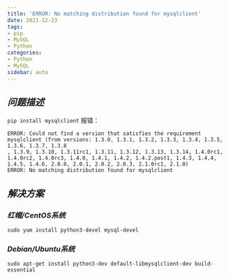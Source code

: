 ```yaml
---
title: 'ERROR: No matching distribution found for mysqlclient'
date: 2021-12-23
tags:
- pip
- MySQL
- Python
categories:
- Python
- MySQL
sidebar: auto
---
```


## ***问题描述***

`pip install mysqlclient` 报错：

```shell
ERROR: Could not find a version that satisfies the requirement mysqlclient (from versions: 1.3.0, 1.3.1, 1.3.2, 1.3.3, 1.3.4, 1.3.5, 1.3.6, 1.3.7, 1.3.8
, 1.3.9, 1.3.10, 1.3.11rc1, 1.3.11, 1.3.12, 1.3.13, 1.3.14, 1.4.0rc1, 1.4.0rc2, 1.4.0rc3, 1.4.0, 1.4.1, 1.4.2, 1.4.2.post1, 1.4.3, 1.4.4, 1.4.5, 1.4.6, 2.0.0, 2.0.1, 2.0.2, 2.0.3, 2.1.0rc1, 2.1.0)
ERROR: No matching distribution found for mysqlclient
```

## ***解决方案***

### ***红帽/CentOS系统***

```shell
sudo yum install python3-devel mysql-devel
```

### ***Debian/Ubuntu系统***

```shell
sudo apt-get install python3-dev default-libmysqlclient-dev build-essential
```


